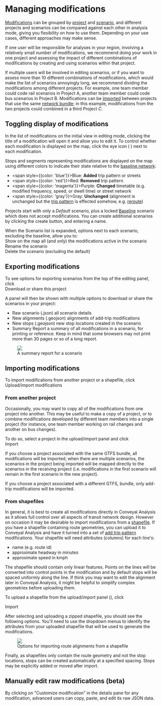 # Managing modifications
<a name="managing-mods"/>

[Modifications](/glossary#modification) can be grouped by [project](/glossary#project) and [scenario](/glossary#scenario), and different projects and scenarios can be compared against each other in analysis mode, giving you flexibility on how to use them. Depending on your use cases, different approaches may make sense.

If one user will be responsible for analyses in your region, involving a relatively small number of modifications, we recommend doing your work in one project and assessing the impact of different combinations of modifications by creating and using scenarios within that project.

If multiple users will be involved in editing scenarios, or if you want to assess more than 10 different combinations of modifications, which would make the list of scenarios annoyingly long, we recommend dividing the modifications among different projects. For example, one team member could code rail scenarios in Project A, another team member could code bus scenarios in Project B. Modifications can be [imported](#importing-modifications-from-another-project) between projects that use the same [network bundle](/glossary#network-bundle); in this example, modifications from the two projects could combined in a third Project _C_.

## Toggling display of modifications
<a name="toggle-mod-display"/>

In the list of modifications on the initial view in editing mode, clicking the title of a modification will open it and allow you to edit it. To control whether each modification is displayed on the map, click the eye icon ( <i class="fa fa-eye"></i> ) next to each modification.

Stops and segments representing modifications are displayed on the map using different colors to indicate their state relative to the [baseline network](/glossary#baseline-network):
* <span style={{color: 'blue'}}>Blue</span>: **Added** trip pattern or streets
* <span style={{color: 'red'}}>Red</span>: **Removed** trip pattern
* <span style={{color: 'magenta'}}>Purple</span>: **Changed** timetable (e.g. modified frequency, speed, or dwell time) or street network
* <span style={{color: 'gray'}}>Gray</span>: **Unchanged** (alignment is unchanged but the [trip pattern](/glossary#trip-pattern) is effected somehow, e.g. [reroute](/edit-scenario/modifications#reroute))

Projects start with only a *Default* scenario, plus a locked [Baseline](/glossary#baseline-network) scenario which does not accept modifications. You can create additional scenarios by clicking the create button, and entering a name.

When the Scenario list is expanded, options next to each scenario, excluding the baseline, allow you to:
<br /><span class="ui-icon"><i class="fa fa-eye"></i>Show on the map</span> all (and only) the modifications active in the scenario
<br /><span class="ui-icon"><i class="fa fa-pencil"></i>Rename</span> the scenario 
<br /><span class="ui-icon"><i class="fa fa-trash"></i>Delete</span> the scenario (excluding the default)


## Exporting modifications
<a name="export-mods"/>

To see options for exporting scenarios from the top of the editing panel, click
<br /><span class="ui-icon"><i class="fa fa-share-alt-square"></i>Download or share this project</span>

A panel will then be shown with multiple options to download or share the scenarios in your project:


* <span class="btn btn-info"><i class="fa fa-download"></i> Raw scenario (.json)</span> all scenario details
* <span class="btn btn-info"><i class="fa fa-download"></i> New alignments (.geojson)</span> alignments of add-trip modifications
* <span class="btn btn-info"><i class="fa fa-download"></i> New stops (.geojson)</span> new stop locations created in the scenario
* <span class="btn btn-info"><i class="fa fa-print"></i> Summary Report</span> a summary of all modifications in a scenario, for printing or reference. Keep in mind that some browsers may not print more than 30 pages or so of a long report.

<figure>
	<img src="/img/report.png" />
	<figcaption>A summary report for a scenario</figcaption>
</figure>

## Importing modifications
<a name="import-mods"/>

To import modifications from another project or a shapefile, click
<br /><span class="ui-icon"><i class="fa fa-upload"></i>Upload/import modifications</span>

### From another project

Occasionally, you may want to copy all of the modifications from one project into another. This may be useful to make a copy of a project, or to combine modifications developed by different team members into a single project (for instance, one team member working on rail changes and another on bus changes).

To do so, select a project in the upload/import panel and click
<br /><span class="btn btn-success"><i class="fa fa-copy"></i> Import</span>

If you choose a project associated with the same GTFS bundle, all modifications will be imported; when there are multiple scenarios, the scenarios in the project being imported will be mapped directly to the scenarios in the receiving project (i.e. modifications in the first scenario will remain in the first scenario in the new project).

If you choose a project associated with a different GTFS, bundle, only add-trip modifications will be imported.

### From shapefiles

In general, it is best to create all modifications directly in Conveyal Analysis as it allows full control over all aspects of transit network design. However on occasion it may be desirable to import modifications from a [shapefile](https://en.wikipedia.org/wiki/Shapefile). If you have a shapefile containing route geometries, you can upload it to Conveyal Analysis and have it turned into a set of [add trip pattern](/edit-scenario/modifications#add-trip-pattern) modifications. Your shapefile will need attributes (columns) for each line's:
* name (e.g. route id)
* approximate headway in minutes
* approximate speed in kmph

The shapefile should contain only linear features. Points on the lines will be converted into control points in the modification and by default stops will be spaced uniformly along the line. If think you may want to edit the alignment later in Conveyal Analysis, it might be helpful to simplify complex geometries before uploading them. 

To upload a shapefile from the upload/import panel (<i class="fa fa-upload"></i>), click

<span class="btn btn-success"><i class="fa fa-upload"></i> Import</span>

After selecting and uploading a zipped shapefile, you should see the following options. You'll need to use the dropdown menus to identify the attributes from your uploaded shapefile that will be used to generate the modifications. 

<figure>
  <img src="/img/import-modifications-from-shapefile.png"/>
  <figcaption>Options for importing route alignments from a shapefile</figcaption>
</figure>

Finally, as shapefiles only contain the route geometry and not the stop locations, stops can be created automatically at a specified spacing. Stops may be explicitly added or moved after import.

## Manually edit raw modifications (beta)

By clicking on "Customize modification" in the details pane for any modification, advanced users can copy, paste, and edit its raw JSON data.
